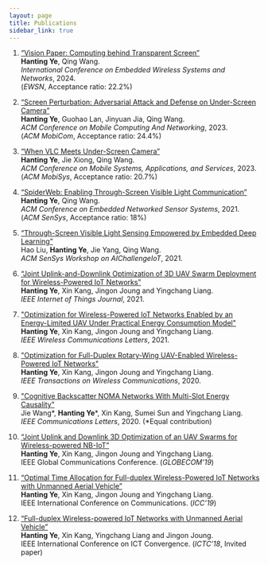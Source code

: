 ```yaml
---
layout: page
title: Publications
sidebar_link: true
---
```

1. <a href="https://hantingye.github.io/" target="_blank">“Vision Paper: Computing behind Transparent Screen”</a>  
**Hanting Ye**, Qing Wang.  
*International Conference on Embedded Wireless Systems and Networks*, 2024.<br>
(*EWSN*, Acceptance ratio: 22.2%)

2. <a href="https://doi.org/10.1145/3570361.3613278" target="_blank">“Screen Perturbation: Adversarial Attack and Defense on Under-Screen Camera”</a>  
**Hanting Ye**, Guohao Lan, Jinyuan Jia, Qing Wang.  
*ACM Conference on Mobile Computing And Networking*, 2023.<br>
(*ACM MobiCom*, Acceptance ratio: 24.4%)

3. <a href="https://doi.org/10.1145/3581791.3596855" target="_blank">“When VLC Meets Under-Screen Camera”</a>  
**Hanting Ye**, Jie Xiong, Qing Wang.  
*ACM Conference on Mobile Systems, Applications, and Services*, 2023.<br>
(*ACM MobiSys*, Acceptance ratio: 20.7%)

4. <a href="https://dl.acm.org/doi/10.1145/3485730.3485948" target="_blank">“SpiderWeb: Enabling Through-Screen Visible Light Communication”</a>  
**Hanting Ye**, Qing Wang.  
*ACM Conference on Embedded Networked Sensor Systems*, 2021.<br>
(*ACM SenSys*, Acceptance ratio: 18%)

5. <a href="https://dl.acm.org/doi/10.1145/3485730.3493454" target="_blank">“Through-Screen Visible Light Sensing Empowered by Embedded Deep Learning”</a>  
Hao Liu, **Hanting Ye**, Jie Yang, Qing Wang.<br>
*ACM SenSys Workshop on AIChallengeIoT*, 2021.

6. <a href="https://ieeexplore.ieee.org/document/9377454" target="_blank">“Joint Uplink-and-Downlink Optimization of 3D UAV Swarm Deployment for Wireless-Powered IoT Networks”</a>  
**Hanting Ye**, Xin Kang, Jingon Joung and Yingchang Liang.  
*IEEE Internet of Things Journal*, 2021.

7. <a href="https://ieeexplore.ieee.org/abstract/document/9258936" target="_blank">"Optimization for Wireless-Powered IoT Networks Enabled by an Energy-Limited UAV Under Practical Energy Consumption Model"</a>  
**Hanting Ye**, Xin Kang, Jingon Joung and Yingchang Liang.  
*IEEE Wireless Communications Letters*, 2021.

8. <a href="https://ieeexplore-ieee-org.tudelft.idm.oclc.org/abstract/document/9080561" target="_blank">"Optimization for Full-Duplex Rotary-Wing UAV-Enabled Wireless-Powered IoT Networks"</a>  
**Hanting Ye**, Xin Kang, Jingon Joung and Yingchang Liang.  
*IEEE Transactions on Wireless Communications*, 2020.

9. <a href="https://ieeexplore.ieee.org/abstract/document/9175026" target="_blank">"Cognitive Backscatter NOMA Networks With Multi-Slot Energy Causality"</a>  
Jie Wang\*, **Hanting Ye**\*, Xin Kang, Sumei Sun and Yingchang Liang.  
*IEEE Communications Letters*, 2020. (\*Equal contribution)

10. <a href="https://ieeexplore.ieee.org/abstract/document/9013224" target="_blank">“Joint Uplink and Downlink 3D Optimization of an UAV Swarms for Wireless-powered NB-IoT”</a>  
**Hanting Ye**, Xin Kang, Jingon Joung and Yingchang Liang.  
IEEE Global Communications Conference. (*GLOBECOM’19*)

11. <a href="https://ieeexplore.ieee.org/abstract/document/8761608" target="_blank">“Optimal Time Allocation for Full-duplex Wireless-Powered IoT Networks with Unmanned Aerial Vehicle”</a>  
**Hanting Ye**, Xin Kang, Jingon Joung and Yingchang Liang.  
IEEE International Conference on Communications. (*ICC’19*)

12. <a href="https://ieeexplore.ieee.org/abstract/document/8539522" target="_blank">“Full-duplex Wireless-powered IoT Networks with Unmanned Aerial Vehicle”</a>  
**Hanting Ye**, Xin Kang, Yingchang Liang and Jingon Joung.  
IEEE International Conference on ICT Convergence. (*ICTC’18*, Invited paper)



